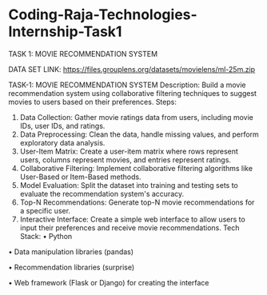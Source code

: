 # Coding-Raja-Technologies-Internship-Task1
TASK 1: MOVIE RECOMMENDATION SYSTEM 


DATA SET LINK: https://files.grouplens.org/datasets/movielens/ml-25m.zip


TASK-1: MOVIE RECOMMENDATION SYSTEM
Description: Build a movie recommendation system using collaborative filtering techniques to suggest movies to users based on their preferences.
Steps:
1. Data Collection: Gather movie ratings data from users, including movie IDs, user IDs, and ratings.
2. Data Preprocessing: Clean the data, handle missing values, and perform exploratory data analysis.
3. User-Item Matrix: Create a user-item matrix where rows represent users, columns represent movies, and entries represent ratings.
4. Collaborative Filtering: Implement collaborative filtering algorithms like User-Based or Item-Based methods.
5. Model Evaluation: Split the dataset into training and testing sets to evaluate the recommendation system's accuracy.
6. Top-N Recommendations: Generate top-N movie recommendations for a specific user.
7. Interactive Interface: Create a simple web interface to allow users to input their preferences and receive movie recommendations.
Tech Stack:
• Python

• Data manipulation libraries (pandas)

• Recommendation libraries (surprise)

• Web framework (Flask or Django) for creating the interface
